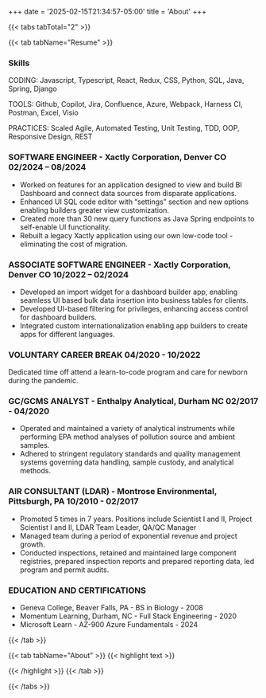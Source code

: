 +++
date = '2025-02-15T21:34:57-05:00'
title = 'About'
+++

{{< tabs tabTotal="2" >}}

{{< tab tabName="Resume" >}}

<h3>Skills</h3>

  <p><span class="bold">CODING:</span> Javascript, Typescript, React, Redux, CSS, Python, SQL, Java, Spring, Django </p>
  <p><span class="bold">TOOLS:</span> Github, Copilot, Jira, Confluence, Azure, Webpack, Harness CI, Postman, Excel, Visio </p>
  <p><span class="bold">PRACTICES:</span> Scaled Agile, Automated Testing, Unit Testing, TDD, OOP, Responsive Design, REST </p>

<h3>SOFTWARE ENGINEER - Xactly Corporation, Denver CO 02/2024 – 08/2024</h3>
<ul>
  <li>Worked on features for an application designed to view and build BI Dashboard and connect data sources from disparate applications. </li>
  <li>Enhanced UI SQL code editor with “settings” section and new options enabling builders greater view customization. </li>
  <li>Created more than 30 new query functions as Java Spring endpoints to self-enable UI functionality. </li>
  <li>Rebuilt a legacy Xactly application using our own low-code tool - eliminating the cost of migration. </li>
</ul>
<h3>ASSOCIATE SOFTWARE ENGINEER - Xactly Corporation, Denver CO 10/2022 – 02/2024</h3>
<ul>
  <li>Developed an import widget for a dashboard builder app, enabling seamless UI based bulk data insertion into business tables for clients. </li>
  <li>Developed UI-based filtering for privileges, enhancing access control for dashboard builders. </li>
  <li>Integrated custom internationalization enabling app builders to create apps for different languages. </li>
</ul>
<h3>VOLUNTARY CAREER BREAK 04/2020 - 10/2022</h3>

Dedicated time off attend a learn-to-code program and care for newborn during the pandemic.

<h3>GC/GCMS ANALYST - Enthalpy Analytical, Durham NC 02/2017 - 04/2020 </h3>
<ul>
  <li>Operated and maintained a variety of analytical instruments while performing EPA method analyses of pollution source and ambient samples.</li>
  <li>Adhered to stringent regulatory standards and quality management systems governing data handling, sample custody, and analytical methods.</li>
</ul>
<h3>AIR CONSULTANT (LDAR) - Montrose Environmental, Pittsburgh, PA 10/2010 - 02/2017 </h3>
<ul>
  <li>Promoted 5 times in 7 years. Positions include Scientist I and II, Project Scientist I and II, LDAR Team Leader, QA/QC Manager</li>
  <li>Managed team during a period of exponential revenue and project growth.</li>
  <li>Conducted inspections, retained and maintained large component registries, prepared inspection reports and prepared reporting data, led program and permit audits.</li>
</ul>
<h3>EDUCATION AND CERTIFICATIONS </h3>
<ul>
  <li>Geneva College, Beaver Falls, PA - BS in Biology - 2008 </li>
  <li>Momentum Learning, Durham, NC - Full Stack Engineering - 2020 </li>
  <li>Microsoft Learn - AZ-900 Azure Fundamentals - 2024 </li>
</ul>
{{< /tab >}}

{{< tab tabName="About" >}}
{{< highlight text >}}

{{< /highlight >}}
{{< /tab >}}

{{< /tabs >}}
